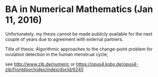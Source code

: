 # BA in Numerical Mathematics (Jan 11, 2016)

Unfortunately, my thesis cannot be made publicly available for the next couple of years due to agreement with external partners.

Title of thesis: 
Algorithmic approaches to the change-point problem for ovulation detection in the human menstrual cycle;


see http://www.zib.de/numeric or https://opus4.kobv.de/opus4-zib/frontdoor/index/index/docId/6245   


